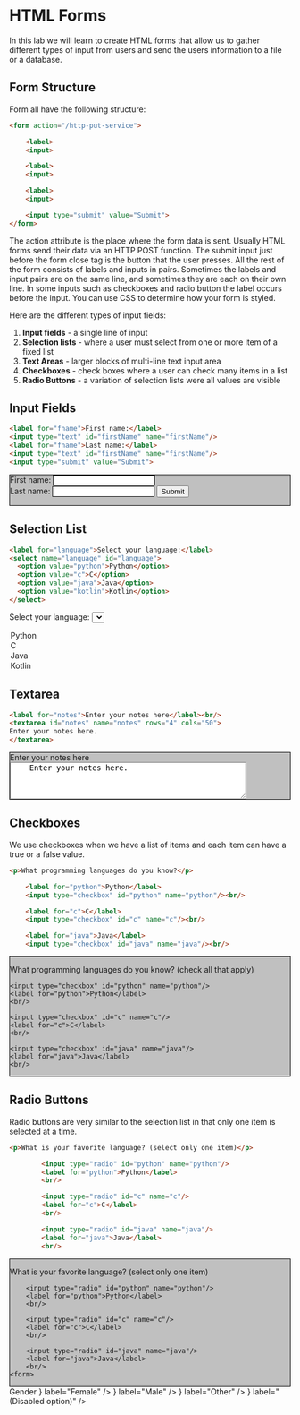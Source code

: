 # HTML Forms
In this lab we will learn to create HTML forms that allow us to gather different types of input from users and send the users information to a file or a database.

## Form Structure
Form all have the following structure:

```html
<form action="/http-put-service">

    <label>
    <input>

    <label>
    <input>

    <label>
    <input>

    <input type="submit" value="Submit">
</form>
```

The action attribute is the place where the form data is sent.  Usually HTML forms send their data via an HTTP POST function.  The submit input just before the form close tag is the button that the user presses.  All the rest of the form consists of labels and inputs in pairs.  Sometimes the labels and input pairs are on the same line, and sometimes they are each on their own line. In some inputs such as checkboxes and radio button the label occurs before the input. You can use CSS to determine how your form is styled.

Here are the different types of input fields:

1. **Input fields** - a single line of input
2. **Selection lists** - where a user must select from one or more item of a fixed list
3. **Text Areas** - larger blocks of multi-line text input area
4. **Checkboxes** - check boxes where a user can check many items in a list
5. **Radio Buttons** - a variation of selection lists were all values are visible

## Input Fields

```html
<label for="fname">First name:</label>
<input type="text" id="firstName" name="firstName"/>
<label for="fname">Last name:</label>
<input type="text" id="firstName" name="firstName"/>
<input type="submit" value="Submit">
```

<div style="border:solid black 1px; background-color:silver">
    <form action="/http-put-service">
        <label for="fname">First name:</label>
        <input style="border:solid black 1px" type="text" id="firstName" name="firstName"/><br/>
        <label for="fname">Last name:</label>
        <input style="border:solid black 1px" type="text" id="lastName" name="lastName"/>
        <input type="submit" value="Submit">
    </form>
</div>

## Selection List

```html
<label for="language">Select your language:</label>
<select name="language" id="language">
  <option value="python">Python</option>
  <option value="c">C</option>
  <option value="java">Java</option>
  <option value="kotlin">Kotlin</option>
</select>
```

<label for="fname">Select your language:</label>
<select name="language" id="language">
  <option value="python">Python</option>
  <option value="c">C</option>
  <option value="java">Java</option>
  <option value="kotlin">Kotlin</option>
</select>

## Textarea

```html
<label for="notes">Enter your notes here</label><br/>
<textarea id="notes" name="notes" rows="4" cols="50">
Enter your notes here.
</textarea>
```

<div style="border:solid black 1px; background-color:silver">
    <label for="notes">Enter your notes here</label><br/>
    <textarea id="notes" name="notes" rows="4" cols="50">
    Enter your notes here.
    </textarea>
</div>

## Checkboxes
We use checkboxes when we have a list of items and each item can have a true or a false value.

```html
<p>What programming languages do you know?</p>

    <label for="python">Python</label>
    <input type="checkbox" id="python" name="python"/><br/>

    <label for="c">C</label>
    <input type="checkbox" id="c" name="c"/><br/>

    <label for="java">Java</label>
    <input type="checkbox" id="java" name="java"/><br/>
```

<div style="border:solid black 1px; background-color:silver">
    <p>What programming languages do you know? (check all that apply)</p>

    <input type="checkbox" id="python" name="python"/>
    <label for="python">Python</label>
    <br/>

    <input type="checkbox" id="c" name="c"/>
    <label for="c">C</label>
    <br/>

    <input type="checkbox" id="java" name="java"/>
    <label for="java">Java</label>
    <br/>
</div>

## Radio Buttons
Radio buttons are very similar to the selection list in that only one item is selected at a time.

```html
<p>What is your favorite language? (select only one item)</p>

        <input type="radio" id="python" name="python"/>
        <label for="python">Python</label>
        <br/>

        <input type="radio" id="c" name="c"/>
        <label for="c">C</label>
        <br/>

        <input type="radio" id="java" name="java"/>
        <label for="java">Java</label>
        <br/>
```

<div style="border:solid black 1px; background-color:silver">
    <form>
        <p>What is your favorite language? (select only one item)</p>

        <input type="radio" id="python" name="python"/>
        <label for="python">Python</label>
        <br/>

        <input type="radio" id="c" name="c"/>
        <label for="c">C</label>
        <br/>

        <input type="radio" id="java" name="java"/>
        <label for="java">Java</label>
        <br/>
    <form>
</div>

<form onSubmit={handleSubmit}>
<FormControl component="fieldset">
  <FormLabel component="legend">Gender</FormLabel>
  <RadioGroup aria-label="gender" name="gender1" value={value} onChange={handleChange}>
    <FormControlLabel value="female" control={<Radio />} label="Female" />
    <FormControlLabel value="male" control={<Radio />} label="Male" />
    <FormControlLabel value="other" control={<Radio />} label="Other" />
    <FormControlLabel value="disabled" disabled control={<Radio />} label="(Disabled option)" />
  </RadioGroup>
</FormControl>
</form>
